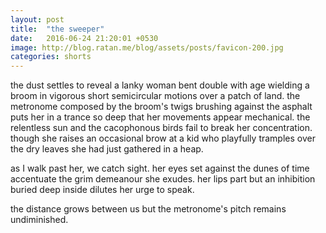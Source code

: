 ```yaml
---
layout: post
title:  "the sweeper"
date:   2016-06-24 21:20:01 +0530
image: http://blog.ratan.me/blog/assets/posts/favicon-200.jpg
categories: shorts
---
```

the dust settles to reveal a lanky woman bent double with age wielding a broom in vigorous short semicircular motions over a patch of land. the metronome composed by the broom's twigs brushing against the asphalt puts her in a trance so deep that her movements appear mechanical. the relentless sun and the cacophonous birds fail to break her concentration. though she raises an occasional brow at a kid who playfully tramples over the dry leaves she had just gathered in a heap.

as I walk past her, we catch sight. her eyes set against the dunes of time accentuate the grim demeanour she exudes. her lips part but an inhibition buried deep inside dilutes her urge to speak.

the distance grows between us but the metronome's pitch remains undiminished.